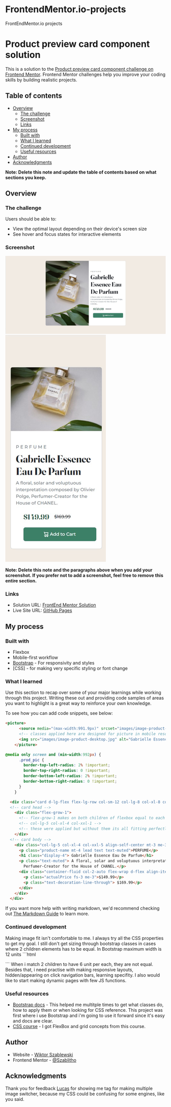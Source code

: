 # FrontendMentor.io-projects
FrontEndMentor.io projects
# Product preview card component solution

This is a solution to the [Product preview card component challenge on Frontend Mentor](https://www.frontendmentor.io/challenges/product-preview-card-component-GO7UmttRfa). Frontend Mentor challenges help you improve your coding skills by building realistic projects. 

## Table of contents

- [Overview](#overview)
  - [The challenge](#the-challenge)
  - [Screenshot](#screenshot)
  - [Links](#links)
- [My process](#my-process)
  - [Built with](#built-with)
  - [What I learned](#what-i-learned)
  - [Continued development](#continued-development)
  - [Useful resources](#useful-resources)
- [Author](#author)
- [Acknowledgments](#acknowledgments)

**Note: Delete this note and update the table of contents based on what sections you keep.**

## Overview

### The challenge

Users should be able to:

- View the optimal layout depending on their device's screen size
- See hover and focus states for interactive elements

### Screenshot

![](./images/my_solution.jpg)
![](./images/my_solution_mobile.jpg)



**Note: Delete this note and the paragraphs above when you add your screenshot. If you prefer not to add a screenshot, feel free to remove this entire section.**

### Links

- Solution URL: [FrontEnd Mentor Solution](https://www.frontendmentor.io/challenges/product-preview-card-component-GO7UmttRfa/hub/responsive-product-card-preview-t-cDngkKSX)
- Live Site URL: [GitHub Pages](https://szablitho.github.io/FrontendMentor.io-projects/)

## My process

### Built with

- Flexbox
- Mobile-first workflow
- [Bootstrap](https://getbootstrap.com/) - For responsivity and styles
- [CSS] - for making very specific styling or font change


### What I learned

Use this section to recap over some of your major learnings while working through this project. Writing these out and providing code samples of areas you want to highlight is a great way to reinforce your own knowledge.

To see how you can add code snippets, see below:

```html
<picture>
      <source media="(max-width:991.9px)" srcset="images/image-product-mobile.jpg">
      <!-- classes applied here are designed for picture in mobile resolution, styling for PC is above in @media query -->
      <img src="images/image-product-desktop.jpg" alt="Gabrielle Essence Parfume" class="prod_pic card-img-top img-fluid">
    </picture>
```
```css
@media only screen and (min-width:992px) {
      .prod_pic {
        border-top-left-radius: 2% !important;
        border-top-right-radius: 0 !important;
        border-bottom-left-radius: 2% !important;
        border-bottom-right-radius: 0 !important;
      }
    }
```
```html / Bootstrap
  <div class="card d-lg-flex flex-lg-row col-sm-12 col-lg-8 col-xl-8 col-xxl-6 bg-white mt-3 mb-5 me-3 ms-3 rounded-3 height">
  <!-- card head -->
    <div class="flex-grow-1">
      <!-- flex-grow-1 makes on both children of flexbox equal to each other -> grow in 1:1 ratio-->
      <!-- col-lg-5 col-xl-4 col-xxl-1 -->
      <!-- these were applied but without them its all fitting perfectly in 1:1 ratio -->
    </div>
  <!-- card body -->
    <div class="col-lg-5 col-xl-4 col-xxl-5 align-self-center mt-3 me-3 ms-3 pb-4 flex-grow-1">
      <p class="product-name mt-4 lead text text-muted">PERFUME</p>
      <h1 class="display-4"> Gabrielle Essence Eau De Parfum</h1>
      <p class="text-muted"> A floral, solar and voluptuous interpretation composed by Olivier Polge, 
        Perfumer-Creator for the House of CHANEL.</p>
      <div class="container-fluid col-2-auto flex-wrap d-flex align-items-center mt-3 mb-md-3 mb-xxl-0 ms-4 me-2">
        <p class="actualPrice fs-3 me-3">$149.99</p>
        <p class="text-decoration-line-through"> $169.99</p>
      </div>
    </div>
  </div>
```


If you want more help with writing markdown, we'd recommend checking out [The Markdown Guide](https://www.markdownguide.org/) to learn more.


### Continued development
Making image fit isn't comfortable to me. I always try all the CSS properties to get my goal.
I still don't get sizing through bootstrap classes in cases where 2 children elements has to be equal. In Bootstrap maximum width is 12 units ```html
  <div class="col-12" </div>  
```
When i match 2 children to have 6 unit per each, they are not equal. 
Besides that, i need practise with making responsive layouts, hidden/appearing on click navigation bars, learning specifity.
I also would like to start making dynamic pages with few JS functions.



### Useful resources

- [Bootstrap docs](https://getbootstrap.com/docs/5.2/getting-started/introduction/) - This helped me multitple times to get what classes do, how to apply them or when looking for CSS reference. This project was first where i use Bootstrap and i'm going to use it forward since it's easy and docs are clear.
- [CSS course](https://www.youtube.com/watch?v=G3e-cpL7ofc) - I got FlexBox and grid concepts from this course.


## Author

- Website - [Wiktor Szablewski](https://github.com/Szablitho)
- Frontend Mentor - [@Szablitho](https://www.frontendmentor.io/profile/Szablitho)



## Acknowledgments

Thank you for feedback [Lucas](https://www.frontendmentor.io/profile/correlucas) for showing me <picture> tag for making multiple image switcher, because my CSS could be confusing for some engines, like you said.

